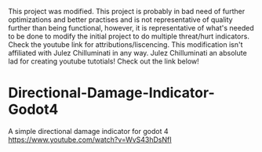 This project was modified. This project is probably in bad need of further optimizations and better practises and is not representative of quality further than being functional, 
however, it is representative of what's needed to be done to modify the initial project to do multiple threat/hurt indicators. 
Check the youtube link for attributions/liscencing. This modification isn't affiliated with Julez Chilluminati in any way.
Julez Chilluminati an absolute lad for creating youtube tutotials! Check out the link below!

# Directional-Damage-Indicator-Godot4
A simple directional damage indicator for godot 4
https://www.youtube.com/watch?v=WvS43hDsNfI
